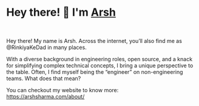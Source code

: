 <h1 align='left'>Hey there! 👋 I'm <a href="https://arshsharma.com/">Arsh</a></h1></br>

Hey there! My name is Arsh. Across the internet, you’ll also find me as @RinkiyaKeDad in many places. 

With a diverse background in engineering roles, open source, and a knack for simplifying complex technical concepts, I bring a unique perspective to the table. Often, I find myself being the “engineer” on non-engineering teams. What does that mean?

You can checkout my website to know more: https://arshsharma.com/about/
